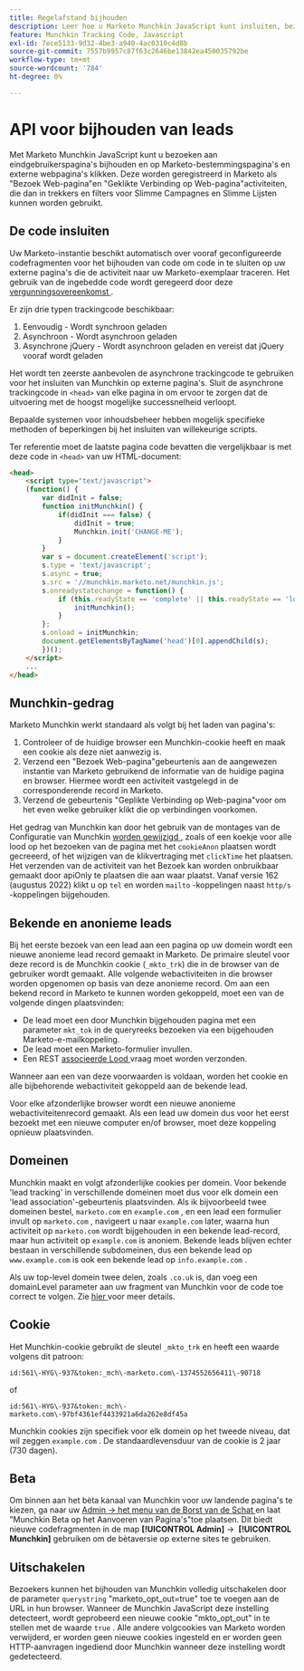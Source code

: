 ```yaml
---
title: Regelafstand bijhouden
description: Leer hoe u Marketo Munchkin JavaScript kunt insluiten, bezoeken en klikken kunt volgen, bekende of anonieme leads kunt beheren, interdomeincookies en de optie om te weigeren voor slimme campagnes.
feature: Munchkin Tracking Code, Javascript
exl-id: 7ece5133-9d32-4be3-a940-4ac0310c4d8b
source-git-commit: 7557b9957c87f63c2646be13842ea450035792be
workflow-type: tm+mt
source-wordcount: '784'
ht-degree: 0%

---
```


# API voor bijhouden van leads

Met Marketo Munchkin JavaScript kunt u bezoeken aan eindgebruikerspagina&#39;s bijhouden en op Marketo-bestemmingspagina&#39;s en externe webpagina&#39;s klikken. Deze worden geregistreerd in Marketo als &quot;Bezoek Web-pagina&quot;en &quot;Geklikte Verbinding op Web-pagina&quot;activiteiten, die dan in trekkers en filters voor Slimme Campagnes en Slimme Lijsten kunnen worden gebruikt.

## De code insluiten

Uw Marketo-instantie beschikt automatisch over vooraf geconfigureerde codefragmenten voor het bijhouden van code om code in te sluiten op uw externe pagina&#39;s die de activiteit naar uw Marketo-exemplaar traceren. Het gebruik van de ingebedde code wordt geregeerd door deze [ vergunningsovereenkomst ](../munchkin-license.pdf).

Er zijn drie typen trackingcode beschikbaar:

1. Eenvoudig - Wordt synchroon geladen
1. Asynchroon - Wordt asynchroon geladen
1. Asynchrone jQuery - Wordt asynchroon geladen en vereist dat jQuery vooraf wordt geladen

Het wordt ten zeerste aanbevolen de asynchrone trackingcode te gebruiken voor het insluiten van Munchkin op externe pagina&#39;s. Sluit de asynchrone trackingcode in `<head>` van elke pagina in om ervoor te zorgen dat de uitvoering met de hoogst mogelijke successnelheid verloopt.

Bepaalde systemen voor inhoudsbeheer hebben mogelijk specifieke methoden of beperkingen bij het insluiten van willekeurige scripts.

Ter referentie moet de laatste pagina code bevatten die vergelijkbaar is met deze code in `<head>` van uw HTML-document:

```html
<head>
    <script type="text/javascript">
    (function() {
        var didInit = false;
        function initMunchkin() {
            if(didInit === false) {
                didInit = true;
                Munchkin.init('CHANGE-ME');
            }
        }
        var s = document.createElement('script');
        s.type = 'text/javascript';
        s.async = true;
        s.src = '//munchkin.marketo.net/munchkin.js';
        s.onreadystatechange = function() {
            if (this.readyState == 'complete' || this.readyState == 'loaded') {
                initMunchkin();
            }
        };
        s.onload = initMunchkin;
        document.getElementsByTagName('head')[0].appendChild(s);
        })();
    </script>
    ...
</head>
```

## Munchkin-gedrag

Marketo Munchkin werkt standaard als volgt bij het laden van pagina&#39;s:

1. Controleer of de huidige browser een Munchkin-cookie heeft en maak een cookie als deze niet aanwezig is.
1. Verzend een &quot;Bezoek Web-pagina&quot;gebeurtenis aan de aangewezen instantie van Marketo gebruikend de informatie van de huidige pagina en browser. Hiermee wordt een activiteit vastgelegd in de corresponderende record in Marketo.
1. Verzend de gebeurtenis &quot;Geplikte Verbinding op Web-pagina&quot;voor om het even welke gebruiker klikt die op verbindingen voorkomen.

Het gedrag van Munchkin kan door het gebruik van de montages van de Configuratie van Munchkin [ worden gewijzigd ](configuration.md), zoals of een koekje voor alle lood op het bezoeken van de pagina met het `cookieAnon` plaatsen wordt gecreeerd, of het wijzigen van de klikvertraging met `clickTime` het plaatsen. Het verzenden van de activiteit van het Bezoek kan worden onbruikbaar gemaakt door apiOnly te plaatsen die aan waar plaatst. Vanaf versie 162 (augustus 2022) klikt u op `tel` en worden `mailto` -koppelingen naast `http/s` -koppelingen bijgehouden.

## Bekende en anonieme leads

Bij het eerste bezoek van een lead aan een pagina op uw domein wordt een nieuwe anonieme lead record gemaakt in Marketo. De primaire sleutel voor deze record is de Munchkin cookie (`_mkto_trk`) die in de browser van de gebruiker wordt gemaakt. Alle volgende webactiviteiten in die browser worden opgenomen op basis van deze anonieme record. Om aan een bekend record in Marketo te kunnen worden gekoppeld, moet een van de volgende dingen plaatsvinden:

- De lead moet een door Munchkin bijgehouden pagina met een parameter `mkt_tok` in de queryreeks bezoeken via een bijgehouden Marketo-e-mailkoppeling.
- De lead moet een Marketo-formulier invullen.
- Een REST [ associeerde Lood ](https://developer.adobe.com/marketo-apis/api/mapi/#tag/Leads/operation/associateLeadUsingPOST) vraag moet worden verzonden.

Wanneer aan een van deze voorwaarden is voldaan, worden het cookie en alle bijbehorende webactiviteit gekoppeld aan de bekende lead.

Voor elke afzonderlijke browser wordt een nieuwe anonieme webactiviteitenrecord gemaakt. Als een lead uw domein dus voor het eerst bezoekt met een nieuwe computer en/of browser, moet deze koppeling opnieuw plaatsvinden.

## Domeinen

Munchkin maakt en volgt afzonderlijke cookies per domein. Voor bekende &#39;lead tracking&#39; in verschillende domeinen moet dus voor elk domein een &#39;lead association&#39;-gebeurtenis plaatsvinden. Als ik bijvoorbeeld twee domeinen bestel, `marketo.com` en `example.com` , en een lead een formulier invult op `marketo.com` , navigeert u naar `example.com` later, waarna hun activiteit op `marketo.com` wordt bijgehouden in een bekende lead-record, maar hun activiteit op `example.com` is anoniem. Bekende leads blijven echter bestaan in verschillende subdomeinen, dus een bekende lead op `www.example.com` is ook een bekende lead op `info.example.com` .

Als uw top-level domein twee delen, zoals `.co.uk` is, dan voeg een domainLevel parameter aan uw fragment van Munchkin voor de code toe correct te volgen. Zie [ hier ](configuration.md#domainlevel) voor meer details.

## Cookie

Het Munchkin-cookie gebruikt de sleutel `_mkto_trk` en heeft een waarde volgens dit patroon:

`id:561\-HYG\-937&token:_mch\-marketo.com\-1374552656411\-90718`

of

`id:561\-HYG\-937&token:_mch\-marketo.com\-97bf4361ef4433921a6da262e8df45a`

Munchkin cookies zijn specifiek voor elk domein op het tweede niveau, dat wil zeggen `example.com` . De standaardlevensduur van de cookie is 2 jaar (730 dagen).

## Beta

Om binnen aan het bèta kanaal van Munchkin voor uw landende pagina&#39;s te kiezen, ga naar uw [ Admin -> het menu van de Borst van de Schat ](https://experienceleague.adobe.com/nl/docs/marketo/using/product-docs/administration/settings/enable-or-disable-treasure-chest-features) en laat &quot;Munchkin Beta op het Aanvoeren van Pagina&#39;s&quot;toe plaatsen. Dit biedt nieuwe codefragmenten in de map **[!UICONTROL Admin]** ->  **[!UICONTROL Munchkin]** gebruiken om de bètaversie op externe sites te gebruiken.

## Uitschakelen

Bezoekers kunnen het bijhouden van Munchkin volledig uitschakelen door de parameter `querystring` &quot;marketo_opt_out=true&quot; toe te voegen aan de URL in hun browser. Wanneer de Munchkin JavaScript deze instelling detecteert, wordt geprobeerd een nieuwe cookie &quot;mkto_opt_out&quot; in te stellen met de waarde `true` . Alle andere volgcookies van Marketo worden verwijderd, er worden geen nieuwe cookies ingesteld en er worden geen HTTP-aanvragen ingediend door Munchkin wanneer deze instelling wordt gedetecteerd.

